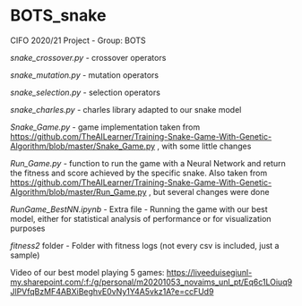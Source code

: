 # BOTS_snake
CIFO 2020/21 Project - Group: BOTS

*snake_crossover.py* - crossover operators

*snake_mutation.py* - mutation operators

*snake_selection.py* - selection operators

*snake_charles.py* - charles library adapted to our snake model

*Snake_Game.py* - game implementation taken from https://github.com/TheAILearner/Training-Snake-Game-With-Genetic-Algorithm/blob/master/Snake_Game.py , with some little changes

*Run_Game.py* - function to run the game with a Neural Network and return the fitness and score achieved by the specific snake. Also taken from https://github.com/TheAILearner/Training-Snake-Game-With-Genetic-Algorithm/blob/master/Run_Game.py , but several changes were done

*RunGame_BestNN.ipynb* - Extra file - Running the game with our best model, either for statistical analysis of performance or for visualization purposes

*fitness2* folder - Folder with fitness logs (not every csv is included, just a sample)

Video of our best model playing 5 games: https://liveeduisegiunl-my.sharepoint.com/:f:/g/personal/m20201053_novaims_unl_pt/Eq6c1LOiuq9JlPVfqBzMF4ABXiBeghvE0vNy1Y4A5vkz1A?e=ccFUd9

